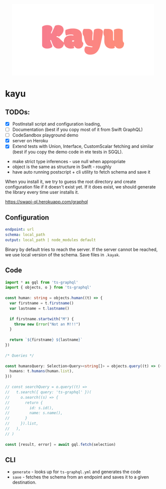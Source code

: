 <div align="center"><img src="media/thumbnail.png" width="460" /></div>

# kayu

## TODOs:

- [x] PostInstall script and configuration loading,
- [ ] Documentation (best if you copy most of it from Swift GraphQL)
- [ ] CodeSandbox playground demo
- [x] server on Heroku
- [x] Extend tests with Union, Interface, CustomScalar fetching and similar (best if you copy the demo code in ete tests in SGQL).

- make strict type inferences - use null when appropriate
- object is the same as structure in Swift - roughly
- have auto running postscript + cli utility to fetch schema and save it

When you install it, we try to guess the root directory and create configuration file if it doesn't exist yet.
If it does exist, we should generate the library every time user installs it.

https://swapi-ql.herokuapp.com/graphql

## Configuration

```yml
endpoint: url
schema: local_path
output: local_path | node_modules default
```

Binary by default tries to reach the server. If the server cannot be reached, we use local version of the schema. Save files in `.kayak`.

## Code

```ts
import * as gql from 'ts-graphql'
import { objects, o } from 'ts-graphql'

const human: string = objects.human((t) => {
  var firstname = t.firstname()
  var lastname = t.lastname()

  if firstname.startwith("M") {
    throw new Error("Not an M!!!")
  }

  return `${firstname} ${lastname}`
})

/* Queries */

const humansQuery: Selection<Query><string[]> = objects.query((t) => ({
  humans: t.humans(human.list),
}))

// const searchQuery = o.query((t) =>
//   t.search({ query: 'ts-graphql' })(
//     o.search((s) => {
//       return {
//         id: s.id(),
//         name: s.name(),
//       }
//     }).list,
//   ),
// )

const [result, error] = await gql.fetch(selection)
```

## CLI

- `generate` - looks up for `ts-graphql.yml` and generates the code
- `save` - fetches the schema from an endpoint and saves it to a given destination.

